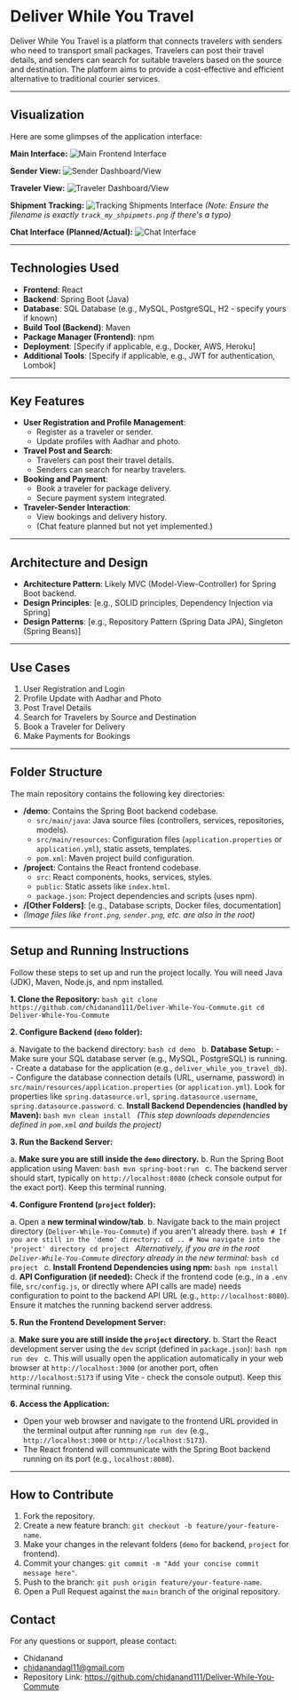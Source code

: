  
# Deliver While You Travel

Deliver While You Travel is a platform that connects travelers with senders who need to transport small packages. Travelers can post their travel details, and senders can search for suitable travelers based on the source and destination. The platform aims to provide a cost-effective and efficient alternative to traditional courier services.

---

## Visualization

Here are some glimpses of the application interface:

**Main Interface:**
![Main Frontend Interface](front.png)

**Sender View:**
![Sender Dashboard/View](sender.png)

**Traveler View:**
![Traveler Dashboard/View](traveler.png)

**Shipment Tracking:**
![Tracking Shipments Interface](track_my_shpipmets.png) 
*(Note: Ensure the filename is exactly `track_my_shpipmets.png` if there's a typo)*

**Chat Interface (Planned/Actual):**
![Chat Interface](chat_interface.png)


---

## Technologies Used
- **Frontend**: React
- **Backend**: Spring Boot (Java)
- **Database**: SQL Database (e.g., MySQL, PostgreSQL, H2 - specify yours if known)
- **Build Tool (Backend)**: Maven
- **Package Manager (Frontend)**: npm
- **Deployment**: [Specify if applicable, e.g., Docker, AWS, Heroku]
- **Additional Tools**: [Specify if applicable, e.g., JWT for authentication, Lombok]

---

## Key Features
- **User Registration and Profile Management**:
  - Register as a traveler or sender.
  - Update profiles with Aadhar and photo.
- **Travel Post and Search**:
  - Travelers can post their travel details.
  - Senders can search for nearby travelers.
- **Booking and Payment**:
  - Book a traveler for package delivery.
  - Secure payment system integrated.
- **Traveler-Sender Interaction**:
  - View bookings and delivery history.
  - (Chat feature planned but not yet implemented.)

---

## Architecture and Design
- **Architecture Pattern**: Likely MVC (Model-View-Controller) for Spring Boot backend.
- **Design Principles**: [e.g., SOLID principles, Dependency Injection via Spring]
- **Design Patterns**: [e.g., Repository Pattern (Spring Data JPA), Singleton (Spring Beans)]

---

## Use Cases
1. User Registration and Login
2. Profile Update with Aadhar and Photo
3. Post Travel Details
4. Search for Travelers by Source and Destination
5. Book a Traveler for Delivery
6. Make Payments for Bookings

---

## Folder Structure

The main repository contains the following key directories:

-   **/demo**: Contains the Spring Boot backend codebase.
    -   `src/main/java`: Java source files (controllers, services, repositories, models).
    -   `src/main/resources`: Configuration files (`application.properties` or `application.yml`), static assets, templates.
    -   `pom.xml`: Maven project build configuration.
-   **/project**: Contains the React frontend codebase.
    -   `src`: React components, hooks, services, styles.
    -   `public`: Static assets like `index.html`.
    -   `package.json`: Project dependencies and scripts (uses npm).
-   **/[Other Folders]**: [e.g., Database scripts, Docker files, documentation]
-   *(Image files like `front.png`, `sender.png`, etc. are also in the root)*

---

## Setup and Running Instructions

Follow these steps to set up and run the project locally. You will need Java (JDK), Maven, Node.js, and npm installed.

**1. Clone the Repository:**
    ```bash
    git clone https://github.com/chidanand111/Deliver-While-You-Commute.git
    cd Deliver-While-You-Commute
    ```


**2. Configure Backend (`demo` folder):**

   a. Navigate to the backend directory:
      ```bash
      cd demo
      ```
   b. **Database Setup:**
      - Make sure your SQL database server (e.g., MySQL, PostgreSQL) is running.
      - Create a database for the application (e.g., `deliver_while_you_travel_db`).
      - Configure the database connection details (URL, username, password) in `src/main/resources/application.properties` (or `application.yml`). Look for properties like `spring.datasource.url`, `spring.datasource.username`, `spring.datasource.password`.
   c. **Install Backend Dependencies (handled by Maven):**
      ```bash
      mvn clean install
      ```
      *(This step downloads dependencies defined in `pom.xml` and builds the project)*

**3. Run the Backend Server:**

   a. **Make sure you are still inside the `demo` directory.**
   b. Run the Spring Boot application using Maven:
      ```bash
      mvn spring-boot:run
      ```
   c. The backend server should start, typically on `http://localhost:8080` (check console output for the exact port). Keep this terminal running.

**4. Configure Frontend (`project` folder):**

   a. Open a **new terminal window/tab**.
   b. Navigate back to the main project directory (`Deliver-While-You-Commute`) if you aren't already there.
      ```bash
      # If you are still in the 'demo' directory:
      cd ..
      # Now navigate into the 'project' directory
      cd project
      ```
      *Alternatively, if you are in the root `Deliver-While-You-Commute` directory already in the new terminal:*
      ```bash
      cd project
      ```
   c. **Install Frontend Dependencies using npm:**
      ```bash
      npm install
      ```
   d. **API Configuration (if needed):** Check if the frontend code (e.g., in a `.env` file, `src/config.js`, or directly where API calls are made) needs configuration to point to the backend API URL (e.g., `http://localhost:8080`). Ensure it matches the running backend server address.

**5. Run the Frontend Development Server:**

   a. **Make sure you are still inside the `project` directory.**
   b. Start the React development server using the `dev` script (defined in `package.json`):
      ```bash
      npm run dev
      ```
   c. This will usually open the application automatically in your web browser at `http://localhost:3000` (or another port, often `http://localhost:5173` if using Vite - check the console output). Keep this terminal running.

**6. Access the Application:**

   - Open your web browser and navigate to the frontend URL provided in the terminal output after running `npm run dev` (e.g., `http://localhost:3000` or `http://localhost:5173`).
   - The React frontend will communicate with the Spring Boot backend running on its port (e.g., `localhost:8080`).

---

## How to Contribute
1. Fork the repository.
2. Create a new feature branch: `git checkout -b feature/your-feature-name`.
3. Make your changes in the relevant folders (`demo` for backend, `project` for frontend).
4. Commit your changes: `git commit -m "Add your concise commit message here"`.
5. Push to the branch: `git push origin feature/your-feature-name`.
6. Open a Pull Request against the `main` branch of the original repository.

 

## Contact
For any questions or support, please contact:
- Chidanand
- chidanandagl11@gmail.com
-  Repository Link: https://github.com/chidanand111/Deliver-While-You-Commute
